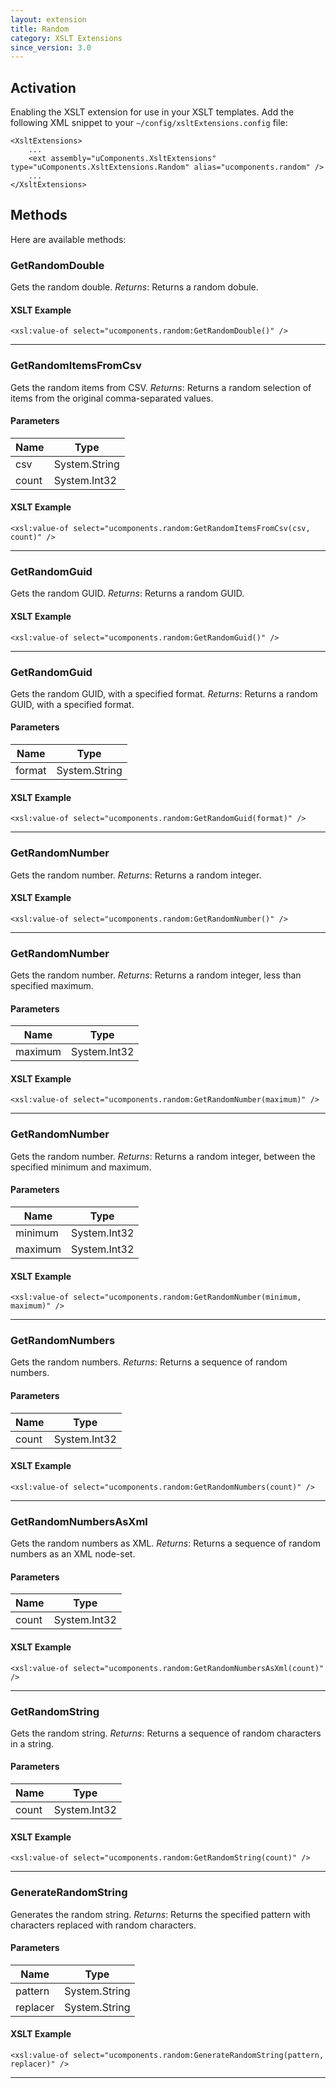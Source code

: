 ```yaml
---
layout: extension
title: Random
category: XSLT Extensions
since_version: 3.0
---
```


## Activation
Enabling the XSLT extension for use in your XSLT templates.
Add the following XML snippet to your `~/config/xsltExtensions.config` file:

	<XsltExtensions>
		...
		<ext assembly="uComponents.XsltExtensions" type="uComponents.XsltExtensions.Random" alias="ucomponents.random" />
		...
	</XsltExtensions>

## Methods
Here are available methods:

### GetRandomDouble
Gets the random double.
_Returns_: Returns a random dobule.


#### XSLT Example

	<xsl:value-of select="ucomponents.random:GetRandomDouble()" />


*****

### GetRandomItemsFromCsv
Gets the random items from CSV.
_Returns_: Returns a random selection of items from the original comma-separated values.

#### Parameters
| Name | Type |
|------|------|
| csv | System.String |
| count | System.Int32 |

#### XSLT Example

	<xsl:value-of select="ucomponents.random:GetRandomItemsFromCsv(csv, count)" />


*****

### GetRandomGuid
Gets the random GUID.
_Returns_: Returns a random GUID.


#### XSLT Example

	<xsl:value-of select="ucomponents.random:GetRandomGuid()" />


*****

### GetRandomGuid
Gets the random GUID, with a specified format.
_Returns_: Returns a random GUID, with a specified format.

#### Parameters
| Name | Type |
|------|------|
| format | System.String |

#### XSLT Example

	<xsl:value-of select="ucomponents.random:GetRandomGuid(format)" />


*****

### GetRandomNumber
Gets the random number.
_Returns_: Returns a random integer.


#### XSLT Example

	<xsl:value-of select="ucomponents.random:GetRandomNumber()" />


*****

### GetRandomNumber
Gets the random number.
_Returns_: Returns a random integer, less than specified maximum.

#### Parameters
| Name | Type |
|------|------|
| maximum | System.Int32 |

#### XSLT Example

	<xsl:value-of select="ucomponents.random:GetRandomNumber(maximum)" />


*****

### GetRandomNumber
Gets the random number.
_Returns_: Returns a random integer, between the specified minimum and maximum.

#### Parameters
| Name | Type |
|------|------|
| minimum | System.Int32 |
| maximum | System.Int32 |

#### XSLT Example

	<xsl:value-of select="ucomponents.random:GetRandomNumber(minimum, maximum)" />


*****

### GetRandomNumbers
Gets the random numbers.
_Returns_: Returns a sequence of random numbers.

#### Parameters
| Name | Type |
|------|------|
| count | System.Int32 |

#### XSLT Example

	<xsl:value-of select="ucomponents.random:GetRandomNumbers(count)" />


*****

### GetRandomNumbersAsXml
Gets the random numbers as XML.
_Returns_: Returns a sequence of random numbers as an XML node-set.

#### Parameters
| Name | Type |
|------|------|
| count | System.Int32 |

#### XSLT Example

	<xsl:value-of select="ucomponents.random:GetRandomNumbersAsXml(count)" />


*****

### GetRandomString
Gets the random string.
_Returns_: Returns a sequence of random characters in a string.

#### Parameters
| Name | Type |
|------|------|
| count | System.Int32 |

#### XSLT Example

	<xsl:value-of select="ucomponents.random:GetRandomString(count)" />


*****

### GenerateRandomString
Generates the random string.
_Returns_: Returns the specified pattern with characters replaced with random characters.

#### Parameters
| Name | Type |
|------|------|
| pattern | System.String |
| replacer | System.String |

#### XSLT Example

	<xsl:value-of select="ucomponents.random:GenerateRandomString(pattern, replacer)" />


*****

